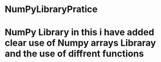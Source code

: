 # NumPyLibraryPratice
<h1> NumPy Library
in this i have added clear use of Numpy arrays Libraray and the use of diffrent functions
